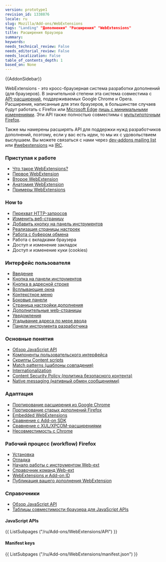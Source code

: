 ```yaml
---
version: prototype1
revision_id: 1338876
locale: ru
slug: Mozilla/Add-ons/WebExtensions
tags: "Landing" "Дополнения" "Расширения" "WebExtensions"
title: Расширения браузера
summary: 
keywords: 
needs_technical_review: False
needs_editorial_review: False
needs_localization: False
table_of_contents_depth: 1
based_on: None
---
```

<div>{{AddonSidebar}}</div>

<p>WebExtensions - это кросс-браузерная система разработки дополнений (для браузеров). В значительной степени эта система совместима с <a class="external-icon external" href="https://developer.chrome.com/extensions">API-расширений</a>, поддерживаемых Google Chrome и Opera. Расширения, написанные для этих браузеров, в большинстве случаев будут работать с Firefox или <a href="https://developer.microsoft.com/en-us/microsoft-edge/platform/documentation/extensions/">Microsoft Edge</a> <a href="/ru/Add-ons/WebExtensions/Porting_from_Google_Chrome">лишь с минимальными изменениями</a>. Эти API также полностью совместимы с <a href="/ru/Firefox/Multiprocess_Firefox">мультипоточным Firefox</a>.</p>

<p>Также мы намерены расширять API для поддержки нужд разработчиков дополнений, поэтому, если у вас есть идеи, то мы их с удовольствием выслушаем. Вы можете связаться с нами через <a href="https://mail.mozilla.org/listinfo/dev-addons">dev-addons mailing list</a> или <a href="irc://irc.mozilla.org/webextensions">#webextensions</a> на <a href="https://wiki.mozilla.org/IRC">IRC</a>.</p>

<div class="row topicpage-table">
<div class="section">
<h3 id="Приступая_к_работе">Приступая к работе</h3>

<ul>
 <li><a href="/ru/Add-ons/WebExtensions/What_are_WebExtensions">Что такое WebExtensions?</a></li>
 <li><a href="/ru/Add-ons/WebExtensions/Your_first_WebExtension">Первое WebExtension</a></li>
 <li><a href="/ru/Add-ons/WebExtensions/Your_second_WebExtension">Второе WebExtension</a></li>
 <li><a href="/ru/Add-ons/WebExtensions/Anatomy_of_a_WebExtension">Анатомия WebExtension</a></li>
 <li><a href="/ru/Add-ons/WebExtensions/Examples">Примеры WebExtensions</a></li>
</ul>

<h3 id="How_to">How to</h3>

<ul>
 <li><a href="/ru/docs/Mozilla/Add-ons/WebExtensions/Intercept_HTTP_requests">Перехват HTTP-запросов</a></li>
 <li><a href="/ru/docs/Mozilla/Add-ons/WebExtensions/Modify_a_web_page">Изменить веб-страницу</a></li>
 <li><a href="/ru/docs/Mozilla/Add-ons/WebExtensions/Add_a_button_to_the_toolbar">Добавить кнопку на панель инструментов</a></li>
 <li><a href="/ru/docs/Mozilla/Add-ons/WebExtensions/Implement_a_settings_page">Реализация страницы настроек</a></li>
 <li><a href="/ru/docs/Mozilla/Add-ons/WebExtensions/Interact_with_the_clipboard">Работа с буфером обмена</a></li>
 <li>Работа с вкладками браузера</li>
 <li>Доступ и изменение закладок</li>
 <li>Доступ и изменение куки (cookies)</li>
</ul>

<h3 id="Интерфейс_пользователя">Интерфейс пользователя</h3>

<ul>
 <li><a href="/ru/docs/Mozilla/Add-ons/WebExtensions/user_interface">Введение</a></li>
 <li><a href="/ru/docs/Mozilla/Add-ons/WebExtensions/user_interface/Browser_action">Кнопка на панели инструментов</a></li>
 <li><a href="/ru/docs/Mozilla/Add-ons/WebExtensions/user_interface/Page_actions">Кнопка в адресной строке</a></li>
 <li><a href="/ru/docs/Mozilla/Add-ons/WebExtensions/user_interface/Popups">Всплывающие окна</a></li>
 <li><a href="/ru/docs/Mozilla/Add-ons/WebExtensions/user_interface/Context_menu_items">Контекстное меню</a></li>
 <li><a href="/ru/docs/Mozilla/Add-ons/WebExtensions/user_interface/Sidebars">Боковые панели </a></li>
 <li><a href="/ru/docs/Mozilla/Add-ons/WebExtensions/user_interface/Options_page">Страница настройки дополнения</a></li>
 <li><a href="/ru/docs/Mozilla/Add-ons/WebExtensions/user_interface/Bundled_web_pages">Дополнительные web-страницы</a></li>
 <li><a href="/ru/docs/Mozilla/Add-ons/WebExtensions/user_interface/Notifications">Уведомления</a></li>
 <li><a href="/ru/docs/Mozilla/Add-ons/WebExtensions/user_interface/Omnibox">Угадывание адреса по мере ввода</a></li>
 <li><a href="/ru/docs/Mozilla/Add-ons/WebExtensions/user_interface/devtools_panels">Панели инструмента разработчика</a></li>
</ul>

<h3 id="Основные_понятия">Основные понятия</h3>

<ul>
 <li><a href="/ru/docs/Mozilla/Add-ons/WebExtensions/API">Обзор JavaScript API</a></li>
 <li><a href="/ru/docs/Mozilla/Add-ons/WebExtensions/User_interface_components">Компоненты пользовательского интерфейса</a></li>
 <li><a href="/ru/Add-ons/WebExtensions/Content_scripts">Скрипты Content scripts</a></li>
 <li><a href="/ru/Add-ons/WebExtensions/Match_patterns">Match patterns (шаблоны совпадения)</a></li>
 <li><a href="/ru/docs/Mozilla/Add-ons/WebExtensions/Internationalization">Internationalization</a></li>
 <li><a href="/ru/docs/Mozilla/Add-ons/WebExtensions/Content_Security_Policy">Content Security Policy (политика безопасного контента)</a></li>
 <li><a href="/ru/docs/Mozilla/Add-ons/WebExtensions/Native_messaging">Native messaging (нативный обмен сообщениями)</a></li>
</ul>

<h3 id="Адаптация">Адаптация</h3>

<ul>
 <li><a href="/ru/Add-ons/WebExtensions/Porting_from_Google_Chrome">Портирование расширения из Google Chrome</a></li>
 <li><a href="/ru/docs/Mozilla/Add-ons/WebExtensions/Porting_a_legacy_Firefox_add-on">Портирование старых дополнений Firefox</a></li>
 <li><a href="/ru/docs/Mozilla/Add-ons/WebExtensions/Embedded_WebExtensions">Embedded WebExtensions</a></li>
 <li><a href="/ru/docs/Mozilla/Add-ons/WebExtensions/Comparison_with_the_Add-on_SDK">Сравнение с Add-on SDK</a></li>
 <li><a href="/ru/docs/Mozilla/Add-ons/WebExtensions/Comparison_with_XUL_XPCOM_extensions">Сравнение с XUL/XPCOM-расширениями</a></li>
 <li><a href="/ru/docs/Mozilla/Add-ons/WebExtensions/Chrome_incompatibilities">Несовместимость с Chrome</a></li>
</ul>

<h3 id="Рабочий_процесс_(workflow)_Firefox">Рабочий процесс (workflow) Firefox</h3>

<ul>
 <li><a href="/en-US/Add-ons/WebExtensions/Temporary_Installation_in_Firefox">Установка</a></li>
 <li><a href="/ru/Add-ons/WebExtensions/Debugging">Отладка</a></li>
 <li><a href="/ru/docs/Mozilla/Add-ons/WebExtensions/Getting_started_with_web-ext">Начало работы с инструментом Web-ext</a></li>
 <li><a href="/ru/docs/Mozilla/Add-ons/WebExtensions/web-ext_command_reference">Справочник команд Web-ext</a></li>
 <li><a href="/ru/docs/Mozilla/Add-ons/WebExtensions/WebExtensions_and_the_Add-on_ID">WebExtensions и Add-on ID</a></li>
 <li><a href="/ru/docs/Mozilla/Add-ons/WebExtensions/Publishing_your_WebExtension">Публикация вашего дополнения WebExtension</a></li>
</ul>
</div>

<div class="section">
<h3 id="Справочники">Справочники</h3>

<ul>
 <li><a href="/ru/docs/Mozilla/Add-ons/WebExtensions/API">Обзор JavaScript API</a></li>
 <li><a href="/ru/Add-ons/WebExtensions/Browser_support_for_JavaScript_APIs">Таблицы совместимости браузера для JavaScript APIs</a></li>
</ul>

<h4 id="JavaScript_APIs">JavaScript APIs</h4>

<div class="twocolumns">{{ ListSubpages ("/ru/Add-ons/WebExtensions/API") }}</div>

<h4 id="Manifest_keys">Manifest keys</h4>

<div class="twocolumns">{{ ListSubpages ("/ru/Add-ons/WebExtensions/manifest.json") }}</div>
</div>
</div>


